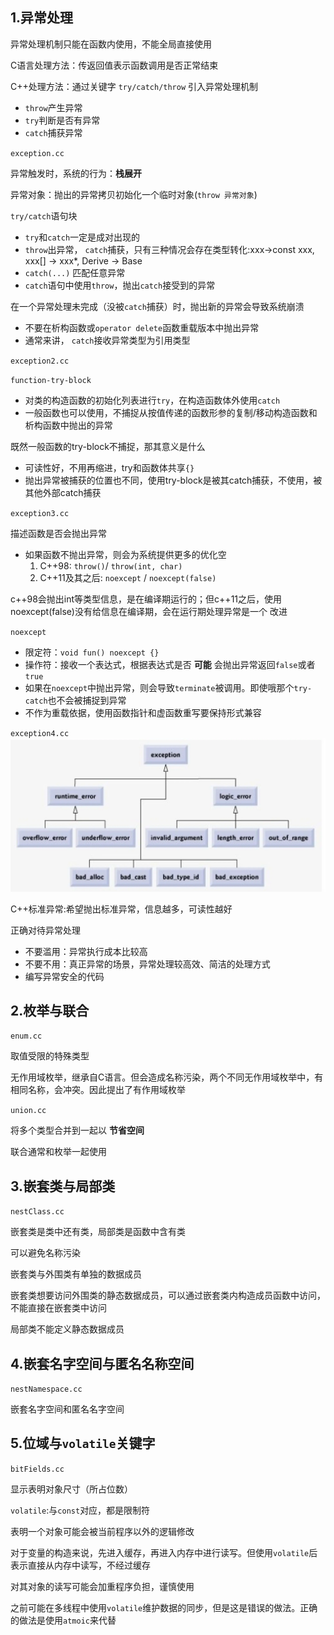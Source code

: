 ## 1.异常处理
异常处理机制只能在函数内使用，不能全局直接使用

C语言处理方法：传返回值表示函数调用是否正常结束

C++处理方法：通过关键字 `try/catch/throw` 引入异常处理机制
- `throw`产生异常
- `try`判断是否有异常
- `catch`捕获异常

`exception.cc`

异常触发时，系统的行为：**栈展开**
 
异常对象：抛出的异常拷贝初始化一个临时对象(`throw 异常对象`)

`try/catch`语句块
- `try`和`catch`一定是成对出现的
- `throw`出异常， `catch`捕获，只有三种情况会存在类型转化:xxx->const xxx, xxx[] -> xxx*, Derive -> Base
- `catch(...)` 匹配任意异常
- `catch`语句中使用`throw`，抛出`catch`接受到的异常

在一个异常处理未完成（没被`catch`捕获）时，抛出新的异常会导致系统崩溃
- 不要在析构函数或`operator delete`函数重载版本中抛出异常
- 通常来讲， `catch`接收异常类型为引用类型

`exception2.cc`

`function-try-block`
- 对类的构造函数的初始化列表进行`try`，在构造函数体外使用`catch`
- 一般函数也可以使用，不捕捉从按值传递的函数形参的复制/移动构造函数和析构函数中抛出的异常

既然一般函数的try-block不捕捉，那其意义是什么
- 可读性好，不用再缩进，try和函数体共享`{}`
- 抛出异常被捕获的位置也不同，使用try-block是被其catch捕获，不使用，被其他外部catch捕获

`exception3.cc`

描述函数是否会抛出异常
- 如果函数不抛出异常，则会为系统提供更多的优化空
  1) C++98: `throw()`/ `throw(int, char)`
  2) C++11及其之后: `noexcept` / `noexcept(false)`

c++98会抛出int等类型信息，是在编译期运行的；但c++11之后，使用noexcept(false)没有给信息在编译期，会在运行期处理异常是一个
改进

`noexcept`
- 限定符：`void fun() noexcept {}`
- 操作符：接收一个表达式，根据表达式是否 **可能** 会抛出异常返回`false`或者`true`
- 如果在`noexcept`中抛出异常，则会导致`terminate`被调用。即使哦那个`try-catch`也不会被捕捉到异常
- 不作为重载依据，使用函数指针和虚函数重写要保持形式兼容

`exception4.cc`
![微信图片_20240629185105](https://github.com/sakura745/Picx_image_host/raw/master/20240629/微信图片_20240629185105.33drlhch4ni0.webp)

C++标准异常:希望抛出标准异常，信息越多，可读性越好
 
正确对待异常处理
- 不要滥用：异常执行成本比较高
- 不要不用：真正异常的场景，异常处理较高效、简洁的处理方式
- 编写异常安全的代码

## 2.枚举与联合
`enum.cc`

取值受限的特殊类型

无作用域枚举，继承自C语言。但会造成名称污染，两个不同无作用域枚举中，有相同名称，会冲突。因此提出了有作用域枚举

`union.cc`

将多个类型合并到一起以 **节省空间**

联合通常和枚举一起使用
## 3.嵌套类与局部类
`nestClass.cc`

嵌套类是类中还有类，局部类是函数中含有类

可以避免名称污染

嵌套类与外围类有单独的数据成员

嵌套类想要访问外围类的静态数据成员，可以通过嵌套类内构造成员函数中访问，不能直接在嵌套类中访问

局部类不能定义静态数据成员

## 4.嵌套名字空间与匿名名称空间
`nestNamespace.cc`

嵌套名字空间和匿名名字空间
## 5.位域与`volatile`关键字
`bitFields.cc`
 
显示表明对象尺寸（所占位数）

`volatile`:与`const`对应，都是限制符

表明一个对象可能会被当前程序以外的逻辑修改

对于变量的构造来说，先进入缓存，再进入内存中进行读写。但使用`volatile`后表示直接从内存中读写，不经过缓存

对其对象的读写可能会加重程序负担，谨慎使用

之前可能在多线程中使用`volatile`维护数据的同步，但是这是错误的做法。正确的做法是使用`atmoic`来代替